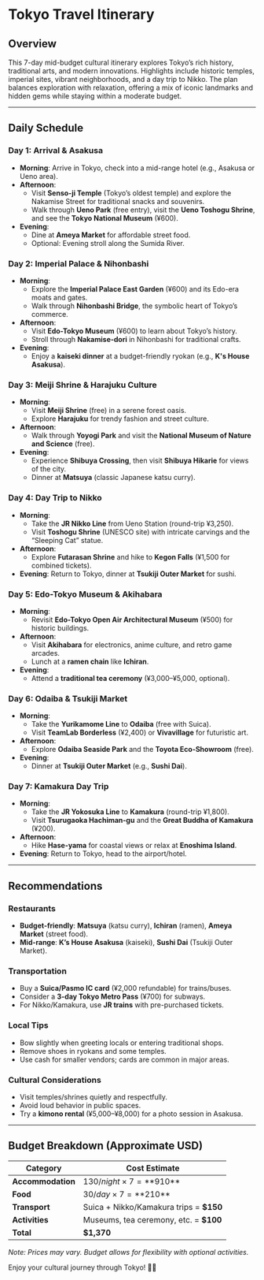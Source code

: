 # Tokyo Travel Itinerary

## Overview  
This 7-day mid-budget cultural itinerary explores Tokyo’s rich history, traditional arts, and modern innovations. Highlights include historic temples, imperial sites, vibrant neighborhoods, and a day trip to Nikko. The plan balances exploration with relaxation, offering a mix of iconic landmarks and hidden gems while staying within a moderate budget.

---

## Daily Schedule

### **Day 1: Arrival & Asakusa**  
- **Morning**: Arrive in Tokyo, check into a mid-range hotel (e.g., Asakusa or Ueno area).  
- **Afternoon**:  
  - Visit **Senso-ji Temple** (Tokyo’s oldest temple) and explore the Nakamise Street for traditional snacks and souvenirs.  
  - Walk through **Ueno Park** (free entry), visit the **Ueno Toshogu Shrine**, and see the **Tokyo National Museum** (¥600).  
- **Evening**:  
  - Dine at **Ameya Market** for affordable street food.  
  - Optional: Evening stroll along the Sumida River.  

### **Day 2: Imperial Palace & Nihonbashi**  
- **Morning**:  
  - Explore the **Imperial Palace East Garden** (¥600) and its Edo-era moats and gates.  
  - Walk through **Nihonbashi Bridge**, the symbolic heart of Tokyo’s commerce.  
- **Afternoon**:  
  - Visit **Edo-Tokyo Museum** (¥600) to learn about Tokyo’s history.  
  - Stroll through **Nakamise-dori** in Nihonbashi for traditional crafts.  
- **Evening**:  
  - Enjoy a **kaiseki dinner** at a budget-friendly ryokan (e.g., **K's House Asakusa**).  

### **Day 3: Meiji Shrine & Harajuku Culture**  
- **Morning**:  
  - Visit **Meiji Shrine** (free) in a serene forest oasis.  
  - Explore **Harajuku** for trendy fashion and street culture.  
- **Afternoon**:  
  - Walk through **Yoyogi Park** and visit the **National Museum of Nature and Science** (free).  
- **Evening**:  
  - Experience **Shibuya Crossing**, then visit **Shibuya Hikarie** for views of the city.  
  - Dinner at **Matsuya** (classic Japanese katsu curry).  

### **Day 4: Day Trip to Nikko**  
- **Morning**:  
  - Take the **JR Nikko Line** from Ueno Station (round-trip ¥3,250).  
  - Visit **Toshogu Shrine** (UNESCO site) with intricate carvings and the “Sleeping Cat” statue.  
- **Afternoon**:  
  - Explore **Futarasan Shrine** and hike to **Kegon Falls** (¥1,500 for combined tickets).  
- **Evening**: Return to Tokyo, dinner at **Tsukiji Outer Market** for sushi.  

### **Day 5: Edo-Tokyo Museum & Akihabara**  
- **Morning**:  
  - Revisit **Edo-Tokyo Open Air Architectural Museum** (¥500) for historic buildings.  
- **Afternoon**:  
  - Visit **Akihabara** for electronics, anime culture, and retro game arcades.  
  - Lunch at a **ramen chain** like **Ichiran**.  
- **Evening**:  
  - Attend a **traditional tea ceremony** (¥3,000–¥5,000, optional).  

### **Day 6: Odaiba & Tsukiji Market**  
- **Morning**:  
  - Take the **Yurikamome Line** to **Odaiba** (free with Suica).  
  - Visit **TeamLab Borderless** (¥2,400) or **Vivavillage** for futuristic art.  
- **Afternoon**:  
  - Explore **Odaiba Seaside Park** and the **Toyota Eco-Showroom** (free).  
- **Evening**:  
  - Dinner at **Tsukiji Outer Market** (e.g., **Sushi Dai**).  

### **Day 7: Kamakura Day Trip**  
- **Morning**:  
  - Take the **JR Yokosuka Line** to **Kamakura** (round-trip ¥1,800).  
  - Visit **Tsurugaoka Hachiman-gu** and the **Great Buddha of Kamakura** (¥200).  
- **Afternoon**:  
  - Hike **Hase-yama** for coastal views or relax at **Enoshima Island**.  
- **Evening**: Return to Tokyo, head to the airport/hotel.  

---

## Recommendations  
### **Restaurants**  
- **Budget-friendly**: **Matsuya** (katsu curry), **Ichiran** (ramen), **Ameya Market** (street food).  
- **Mid-range**: **K’s House Asakusa** (kaiseki), **Sushi Dai** (Tsukiji Outer Market).  

### **Transportation**  
- Buy a **Suica/Pasmo IC card** (¥2,000 refundable) for trains/buses.  
- Consider a **3-day Tokyo Metro Pass** (¥700) for subways.  
- For Nikko/Kamakura, use **JR trains** with pre-purchased tickets.  

### **Local Tips**  
- Bow slightly when greeting locals or entering traditional shops.  
- Remove shoes in ryokans and some temples.  
- Use cash for smaller vendors; cards are common in major areas.  

### **Cultural Considerations**  
- Visit temples/shrines quietly and respectfully.  
- Avoid loud behavior in public spaces.  
- Try a **kimono rental** (¥5,000–¥8,000) for a photo session in Asakusa.  

---

## Budget Breakdown (Approximate USD)  
| Category          | Cost Estimate |  
|--------------------|---------------|  
| **Accommodation** | $130/night ×7 = **$910** |  
| **Food**          | $30/day ×7 = **$210** |  
| **Transport**     | Suica + Nikko/Kamakura trips = **$150** |  
| **Activities**    | Museums, tea ceremony, etc. = **$100** |  
| **Total**         | **$1,370** |  

*Note: Prices may vary. Budget allows for flexibility with optional activities.*  

Enjoy your cultural journey through Tokyo! 🌸🗼
